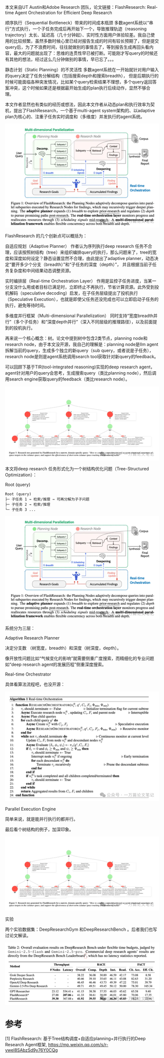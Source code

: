 
本文来自UT Austin和Adobe Research 团队，论文链接：FlashResearch: Real-time Agent Orchestration for Efficient Deep Research

顺序执行（Sequential Bottleneck）带来的时间成本瓶颈 多数agent系统以“串行”方式执行，一个子任务完成后再开始下一个，导致推理轨迹（reasoning trajectory）太长、延迟高（几十分钟起）、实时性方面用户体验较差。我自己使用的比较频繁，虽然多数时候心里已经对报告生成的时间有较长预期了，但是提交query后，为了不浪费时间，往往就做别的事情去了，等到报告生成再回头看内容，最大的问题就出现了：思维的连贯性早已被打断。可能刚才写query的时候还有其他的想法，经过这么几分钟做别的事情，早已忘了。。。

静态计划（Static Planning）的不灵活性 多数agent系统在一开始就针对用户输入的query决定了任务分解结构（包括搜索depth和搜索breadth）， 但是后期执行的时候可能面临各种突发情况，比如某个query检索结果不理想，多个query返回答案冲突，这个时候如果还是根据最开始生成的plan执行后续动作，显然不够合理。

本文作者显然也有类似的经历或想法，因此本文作者从动态plan和执行效率为契机，提出了FlashResearch，一个基于multi-agent system架构的、以adaptive plan为核心的、注重子任务实时调度和（多维度）并发执行的agent系统。

![](.25_flash_research_images/架构.png)


FlashResearch 的几个创新点可以概括为：

 自适应规划（Adaptive Planner） 作者认为序列执行deep research 任务不合理，应该按照树结构（tree）来组织编排query的执行，那么问题来了，tree的宽度和深度如何设定？静态设置显然不合理，由此提出了adaptive planner，动态决定“要开多少个分支（breadth）”和“子任务的深度（depth）”， 并且根据当前子任务复杂度和中间结果动态调整资源。

实时编排层（Real-time Orchestration Layer） 作用是监控子任务进度，当某一分支没什么用或者目标已满足时，立即终止不再执行，节省计算资源。此外受到投机解码（speculative decoding）启发，在子任务层级提出了投机执行（Speculative Execution），也就是即使父任务还没完成也可以立即启动子任务的执行，避免等待时间。

多维度并行框架（Multi-dimensional Parallelization） 同时支持“宽度breadth并行”（多个子任务）和“深度depth并行”（深入不同层级的推理路径），以及前面提到的投机执行。

再来说一个核心概念：树。论文中提到树中包含2类节点，planning node和research node，由于本文没开源，我自己的理解是：planning node是llm agent拆解当前的query，生成多个独立的新query（sub query，或者说是子任务），research node是则是agent系统调用search tool获取针对新query的feedback。

可以回顾下基于TIR(tool-integrated reasoning)实现的deep research agent，agent针对用户的query会思考，生成搜索query（类比planning node），然后调用search engine获取query的feedback（类比research node）。

![](.25_flash_research_images/方案2.png)

本文将deep research 任务形式化为一个树结构优化问题（Tree-Structured Optimization）：

Root (query)  

```text
Root (query)  
├─ 子任务 1 → 检索/推理 → 可再分解为子子问题  
├─ 子任务 2 → 检索/推理  
└─ 子任务 3 ...
```

![](.25_flash_research_images/目标.png)

系统分为三层：

Adaptive Research Planner

决定分支数 （树宽度，breadth）和深度（树深度，depth）。

像开放性问题比如“气候变化的影响”就需要侧重广度搜索，而精细化的专业问题如“deep research agent的发展历程”侧重深度搜索。

Real-time Orchestrator 

具体看算法流程吧，也没开源：

![](.25_flash_research_images/算法1.png)

Parallel Execution Engine

简单来说，就是能并行执行的都并行。

最后看个树结构的例子，加深印象。

![](.25_flash_research_images/方案2.png)

实验

两个实验数据集：DeepResearchGym 和DeepResearchBench 。后者我们也写过论文解读。

![](.25_flash_research_images/实验结果.png)

# 参考

[1] FlashResearch: 基于Tree结构调度+自适应planning+并行执行的Deep Research Agent框架, https://mp.weixin.qq.com/s/r-ywel8SAbzSd9y76Y0CQg
